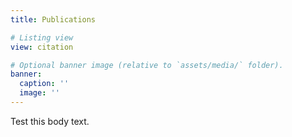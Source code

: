 ```yaml
---
title: Publications

# Listing view
view: citation

# Optional banner image (relative to `assets/media/` folder).
banner:
  caption: ''
  image: ''
---
```


Test this body text.

